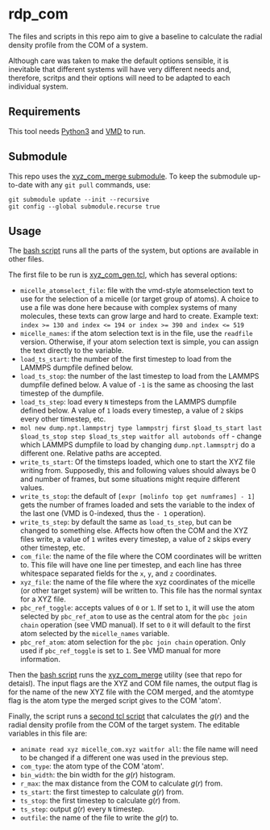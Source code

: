 # rdp\_com


The files and scripts in this repo aim to give a baseline to calculate the radial density profile from the COM of a system.

Although care was taken to make the default options sensible, it is inevitable that different systems will have very different needs and, therefore, scritps and their options will need to be adapted to each individual system.

## Requirements

This tool needs [Python3][python] and [VMD][vmd] to run.

## Submodule

This repo uses the [xyz\_com\_merge submodule][xyzcommerge]. To keep the submodule up-to-date with any `git pull` commands, use:

    git submodule update --init --recursive
    git config --global submodule.recurse true

## Usage

The [bash script][script] runs all the parts of the system, but options are available in other files.

The first file to be run is [xyz\_com\_gen.tcl][tcl1], which has several options:
- `micelle_atomselect_file`: file with the vmd-style atomselection text to use for the selection of a micelle (or target group of atoms). A choice to use a file was done here because with complex systems of many molecules, these texts can grow large and hard to create. Example text: `index >= 130 and index <= 194 or index >= 390 and index <= 519`
- `micelle_names`: if the atom selection text is in the file, use the `readfile` version. Otherwise, if your atom selection text is simple, you can assign the text directly to the variable.
- `load_ts_start`: the number of the first timestep to load from the LAMMPS dumpfile defined below.
- `load_ts_stop`: the number of the last timestep to load from the LAMMPS dumpfile defined below. A value of `-1` is the same as choosing the last timestep of the dumpfile.
- `load_ts_step`: load every `N` timesteps from the LAMMPS dumpfile defined below. A value of `1` loads every timestep, a value of `2` skips every other timestep, etc.
- `mol new dump.npt.lammpstrj type lammpstrj first $load_ts_start last $load_ts_stop step $load_ts_step waitfor all autobonds off` - change which LAMMPS dumpfile to load by changing `dump.npt.lammsptrj` do a different one. Relative paths are accepted.
- `write_ts_start`: Of the timsteps loaded, which one to start the XYZ file writing from. Supposedly, this and following values should always be 0 and number of frames, but some situations might require different values.
- `write_ts_stop`: the default of `[expr [molinfo top get numframes] - 1]` gets the number of frames loaded and sets the variable to the index of the last one (VMD is 0-indexed, thus the `- 1` operation).
- `write_ts_step`: by default the same as `load_ts_step`, but can be changed to something else. Affects how often the COM and the XYZ files write, a value of `1` writes every timestep, a value of `2` skips every other timestep, etc.
- `com_file`: the name of the file where the COM coordinates will be written to. This file will have one line per timestep, and each line has three whitespace separated fields for the `x`, `y`, and `z` coordinates.
- `xyz_file`: the name of the file where the xyz coordinates of the micelle (or other target system) will be written to. This file has the normal syntax for a XYZ file.
- `pbc_ref_toggle`: accepts values of `0` or `1`. If set to `1`, it will use the atom selected by `pbc_ref_atom` to use as the central atom for the `pbc join chain` operation (see VMD manual). If set to `0` it will default to the first atom selected by the `micelle_names` variable.
- `pbc_ref_atom`: atom selection for the `pbc join chain` operation. Only used if `pbc_ref_toggle` is set to `1`. See VMD manual for more information.

Then the [bash script][script] runs the [xyz\_com\_merge][xyzcommerge] utility (see that repo for detaisl). The input flags are the XYZ and COM file names, the output flag is for the name of the new XYZ file with the COM merged, and the atomtype flag is the atom type the merged script gives to the COM 'atom'.

Finally, the script runs a [second tcl script][tcl2] that calculates the <i>g</i>(<i>r</i>) and the radial density profile from the COM of the target system. The editable variables in this file are:
- `animate read xyz micelle_com.xyz waitfor all`: the file name will need to be changed if a different one was used in the previous step.
- `com_type`: the atom type of the COM 'atom'.
- `bin_width`: the bin width for the <i>g</i>(<i>r</i>) histogram.
- `r_max`: the max distance from the COM to calculate <i>g</i>(<i>r</i>) from.
- `ts_start`: the first timestep to calculate <i>g</i>(<i>r</i>) from.
- `ts_stop`: the first timestep to calculate <i>g</i>(<i>r</i>) from.
- `ts_step`: output <i>g</i>(<i>r</i>) every `N` timestep.
- `outfile`: the name of the file to write the <i>g</i>(<i>r</i>) to.



[python]: <https://www.python.org/downloads/> (Download Python 3)
[vmd]: <https://www.ks.uiuc.edu/Research/vmd/> (Visual Molecular Dynamics)
[xyzcommerge]: <https://github.com/RuiApostolo/xyz_com_merge> (xyz\_com\_merge github)
[script]: <./rdp_com.sh> (bash script)
[tcl1]: <./xyz_com_gen.tcl> (xyz generator tcl script) 
[tcl2]: <./rm_com_gofr.tcl> (gofr tcl script)
